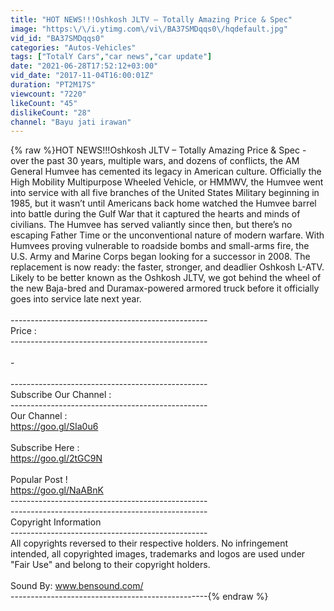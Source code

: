 ```yaml
---
title: "HOT NEWS!!!Oshkosh JLTV – Totally Amazing Price & Spec"
image: "https:\/\/i.ytimg.com\/vi\/BA37SMDqqs0\/hqdefault.jpg"
vid_id: "BA37SMDqqs0"
categories: "Autos-Vehicles"
tags: ["TotalY Cars","car news","car update"]
date: "2021-06-28T17:52:12+03:00"
vid_date: "2017-11-04T16:00:01Z"
duration: "PT2M17S"
viewcount: "7220"
likeCount: "45"
dislikeCount: "28"
channel: "Bayu jati irawan"
---
```

{% raw %}HOT NEWS!!!Oshkosh JLTV – Totally Amazing Price &amp; Spec - over the past 30 years, multiple wars, and dozens of conflicts, the AM General Humvee has cemented its legacy in American culture. Officially the High Mobility Multipurpose Wheeled Vehicle, or HMMWV, the Humvee went into service with all five branches of the United States Military beginning in 1985, but it wasn’t until Americans back home watched the Humvee barrel into battle during the Gulf War that it captured the hearts and minds of civilians. The Humvee has served valiantly since then, but there’s no escaping Father Time or the unconventional nature of modern warfare. With Humvees proving vulnerable to roadside bombs and small-arms fire, the U.S. Army and Marine Corps began looking for a successor in 2008. The replacement is now ready: the faster, stronger, and deadlier Oshkosh L-ATV. Likely to be better known as the Oshkosh JLTV, we got behind the wheel of the new Baja-bred and Duramax-powered armored truck before it officially goes into service late next year.<br /><br />-------------------------------------------------<br />Price :<br />-------------------------------------------------<br /><br />-<br /><br />-------------------------------------------------<br />Subscribe Our Channel :<br />-------------------------------------------------<br />Our Channel :<br /><a rel="nofollow" target="blank" href="https://goo.gl/SIa0u6">https://goo.gl/SIa0u6</a><br /><br />Subscribe Here :<br /><a rel="nofollow" target="blank" href="https://goo.gl/2tGC9N">https://goo.gl/2tGC9N</a><br /><br />Popular Post !<br /><a rel="nofollow" target="blank" href="https://goo.gl/NaABnK">https://goo.gl/NaABnK</a><br />-------------------------------------------------<br />-------------------------------------------------<br />Copyright Information<br />-------------------------------------------------<br />All copyrights reversed to their respective holders. No infringement intended, all copyrighted images, trademarks and logos are used under &quot;Fair Use&quot; and belong to their copyright holders. <br /><br />Sound By: www.bensound.com/<br />-------------------------------------------------{% endraw %}
